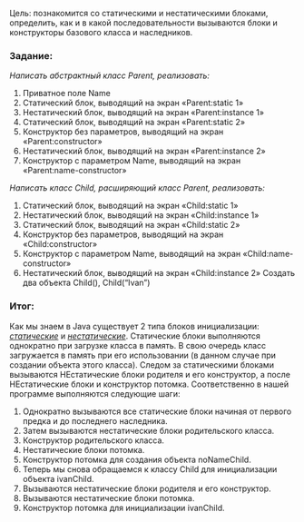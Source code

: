Цель: познакомится со статическими и нестатическими блоками, определить, как и в какой последовательности вызываются блоки и конструкторы базового класса и наследников.

### Задание:

*Написать абстрактный класс Parent, реализовать:*

1.	Приватное поле Name
2.	Статический блок, выводящий на экран «Parent:static 1»
3.	Нестатический блок, выводящий на экран «Parent:instance 1»
4.	Статический блок, выводящий на экран «Parent:static 2»
5.	Конструктор без параметров, выводящий на экран «Parent:constructor»
6.	Нестатический блок, выводящий на экран «Parent:instance 2»
7.	Конструктор c параметром Name, выводящий на экран «Parent:name-constructor»
 
*Написать класс Child, расширяющий класс Parent, реализовать:*

1.	Статический блок, выводящий на экран «Child:static 1»
2.	Нестатический блок, выводящий на экран «Child:instance 1»
3.	Статический блок, выводящий на экран «Child:static 2»
4.	Конструктор без параметров, выводящий на экран «Child:constructor»
5.	Конструктор c параметром Name, выводящий на экран «Child:name-constructor»
6.	Нестатический блок, выводящий на экран «Child:instance 2»
      Создать два объекта Child(), Child(“Ivan”)

### Итог:

Как мы знаем в Java существует 2 типа блоков инициализации: <u>_статические_</u> и <u>_нестатические_</u>.
Статические блоки выполняются однократно при загрузке класса в память.
В свою очередь класс загружается в память при его использовании (в данном случае при создании объекта этого класса).
Следом за статическими блоками вызываются НЕстатические блоки родителя и его конструктор, а после НЕстатические блоки и конструктор потомка.
Соответственно в нашей программе выполняются следующие шаги:
1. Однократно вызываются все статические блоки начиная от первого предка и до последнего наследника.
2. Затем вызываются нестатические блоки родительского класса.
3. Конструктор родительского класса.
4. Нестатические блоки потомка.
5. Конструктор потомка для создания объекта noNameChild.
6. Теперь мы снова обращаемся к классу Child для инициализации объекта ivanChild.
7. Вызываются нестатические блоки родителя и его конструктор.
8. Вызываются нестатические блоки потомка.
9. Конструктор потомка для инициализации ivanChild.